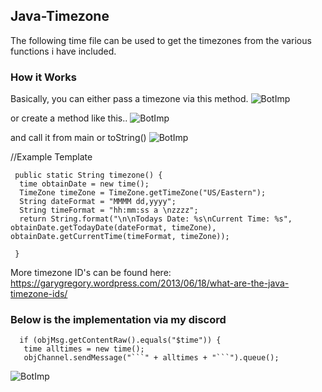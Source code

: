 ## Java-Timezone

The following time file can be used to get the timezones from the various functions i have included. 
### How it Works

Basically, you can either pass a timezone via this method.
![BotImp](https://i.imgur.com/cNZbBHd.png)

or create a method like this..
![BotImp](https://i.imgur.com/EAdnNzH.png)

and call it from main or toString()
![BotImp](https://i.imgur.com/YTRs7S1.png)

//Example Template
```
 public static String timezone() {
  time obtainDate = new time();
  TimeZone timeZone = TimeZone.getTimeZone("US/Eastern");
  String dateFormat = "MMMM dd,yyyy";
  String timeFormat = "hh:mm:ss a \nzzzz";
  return String.format("\n\nTodays Date: %s\nCurrent Time: %s", obtainDate.getTodayDate(dateFormat, timeZone), obtainDate.getCurrentTime(timeFormat, timeZone));

 }
```
More timezone ID's can be found here: https://garygregory.wordpress.com/2013/06/18/what-are-the-java-timezone-ids/

### Below is the implementation via my discord 

```
  if (objMsg.getContentRaw().equals("$time")) {
   time alltimes = new time();
   objChannel.sendMessage("```" + alltimes + "```").queue();
```

![BotImp](https://i.imgur.com/ZOQTiRh.png)
